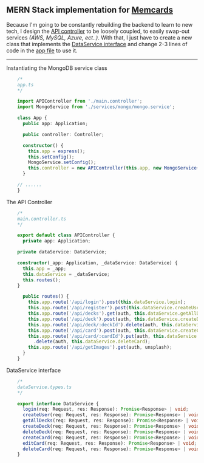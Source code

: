 ## MERN Stack implementation for [Memcards](../README.md)

Because I'm going to be constantly rebuilding the backend to learn to new tech, I design the [API controller](./src/main.controller.ts) to be loosely coupled, to easily swap-out services *(AWS, MySQL, Azure, ect..)*. With that, I just have to create a new class that implements the [DataService interface](./src/services/dataService.types.ts) and change 2-3 lines of code in the [app file](./src/app.ts) to use it.

---

Instantiating the MongoDB service class

```TypeScript
    /*
    app.ts
    */

    import APIController from './main.controller';
    import MongoService from './services/mongo/mongo.service';

    class App {
      public app: Application;

      public controller: Controller;

      constructor() {
        this.app = express();
        this.setConfig();
        MongoService.setConfig();
        this.controller = new APIController(this.app, new MongoService());
      }

    // ...... 
    }
```


The API Controller
```TypeScript
    /*
    main.controller.ts
    */

    export default class APIController {
      private app: Application;

    private dataService: DataService;

    constructor(_app: Application, _dataService: DataService) {
      this.app = _app;
      this.dataService = _dataService;
      this.routes();
    }

      public routes() {
        this.app.route('/api/login').post(this.dataService.login);
        this.app.route('/api/register').post(this.dataService.createUser);
        this.app.route('/api/decks').get(auth, this.dataService.getAllDecks);
        this.app.route('/api/deck').post(auth, this.dataService.createDeck);
        this.app.route('/api/deck/:deckId').delete(auth, this.dataService.deleteDeck);
        this.app.route('/api/card').post(auth, this.dataService.createCard);
        this.app.route('/api/card/:cardId').put(auth, this.dataService.editCard)
          .delete(auth, this.dataService.deleteCard);
        this.app.route('/api/getImages').get(auth, unsplash);
      }
    }
```


DataService interface

```TypeScript
    /*
    dataService.types.ts
    */

    export interface DataService {
      login(req: Request, res: Response): Promise<Response> | void;
      createUser(req: Request, res: Response): Promise<Response> | void;
      getAllDecks(req: Request, res: Response): Promise<Response> | void;
      createDeck(req: Request, res: Response): Promise<Response> | void;
      deleteDeck(req: Request, res: Response): Promise<Response> | void;
      createCard(req: Request, res: Response): Promise<Response> | void;
      editCard(req: Request, res: Response): Promise<Response> | void;
      deleteCard(req: Request, res: Response): Promise<Response> | void;
    }
```
